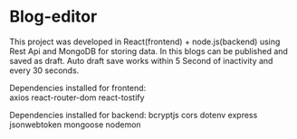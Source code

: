 # Blog-editor
This project was developed in React(frontend) + node.js(backend) using Rest Api and MongoDB for storing data. In this blogs can be published and saved as draft. Auto draft save works within 5 Second of inactivity and every 30 seconds.

Dependencies installed for frontend:<br>
axios
react-router-dom
react-tostify

Dependencies installed for backend:
bcryptjs
cors
dotenv
express
jsonwebtoken
mongoose
nodemon

